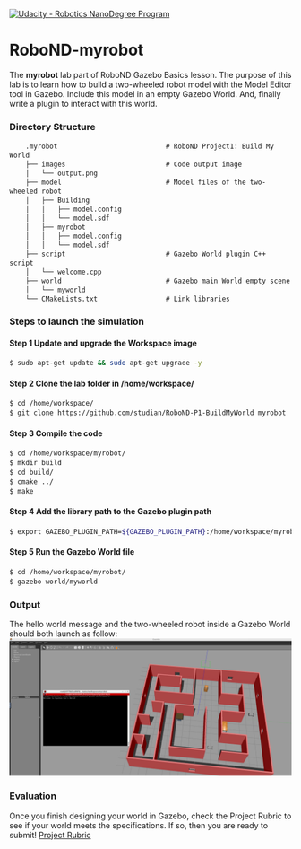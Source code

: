 [![Udacity - Robotics NanoDegree Program](https://s3-us-west-1.amazonaws.com/udacity-robotics/Extra+Images/RoboND_flag.png)](https://www.udacity.com/robotics)

# RoboND-myrobot
The **myrobot** lab part of RoboND Gazebo Basics lesson. The purpose of this lab is to learn how to build a two-wheeled robot model with the Model Editor tool in Gazebo. Include this model in an empty Gazebo World. And, finally write a plugin to interact with this world.  

### Directory Structure
```
    .myrobot                           # RoboND Project1: Build My World 
    ├── images                         # Code output image                   
    │   └── output.png
    ├── model                          # Model files of the two-wheeled robot
    │   ├── Building
    │   │   ├── model.config
    │   │   └── model.sdf
    │   ├── myrobot
    │   │   ├── model.config
    │   │   └── model.sdf
    ├── script                         # Gazebo World plugin C++ script      
    │   └── welcome.cpp
    ├── world                          # Gazebo main World empty scene
    │   └── myworld
    └── CMakeLists.txt                 # Link libraries             
```

### Steps to launch the simulation

#### Step 1 Update and upgrade the Workspace image
```sh
$ sudo apt-get update && sudo apt-get upgrade -y 
```

#### Step 2 Clone the lab folder in /home/workspace/
```sh
$ cd /home/workspace/
$ git clone https://github.com/studian/RoboND-P1-BuildMyWorld myrobot
```

#### Step 3 Compile the code
```sh
$ cd /home/workspace/myrobot/
$ mkdir build
$ cd build/
$ cmake ../
$ make
```

#### Step 4 Add the library path to the Gazebo plugin path  
```sh
$ export GAZEBO_PLUGIN_PATH=${GAZEBO_PLUGIN_PATH}:/home/workspace/myrobot/build
```

#### Step 5 Run the Gazebo World file  
```sh
$ cd /home/workspace/myrobot/
$ gazebo world/myworld
```

### Output
The hello world message and the two-wheeled robot inside a Gazebo World should both launch as follow: 
![alt text](images/output.png)

### Evaluation
Once you finish designing your world in Gazebo, check the Project Rubric to see if your world meets the specifications. If so, then you are ready to submit!
[Project Rubric](https://review.udacity.com/#!/rubrics/2346/view)


    
 
